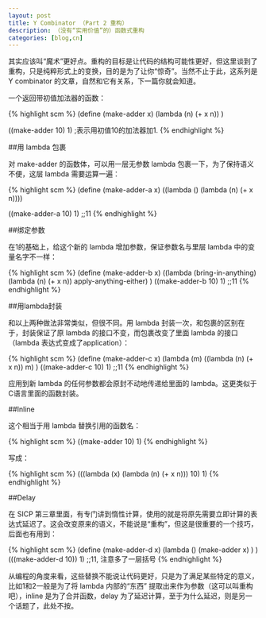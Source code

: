 ```yaml
---
layout: post
title: Y Combinator （Part 2 重构）
description: （没有“实用价值”的）函数式重构
categories: [blog,cn]
---
```



其实应该叫“魔术”更好点。重构的目标是让代码的结构可能性更好，但这里谈到了重构，只是纯粹形式上的变换，目的是为了让你“惊奇”。当然不止于此，这系列是 Y combinator 的文章，自然和它有关系，下一篇你就会知道。

一个返回带初值加法器的函数：

{% highlight scm %}
(define (make-adder x)
 (lambda (n)
  (+ x n))
)

((make-adder 10) 1)  ;表示用初值10的加法器加1.
{% endhighlight %}


##用 lambda 包裹

对 make-adder 的函数体，可以用一层无参数 lambda 包裹一下，为了保持语义不便，这层 lambda 需要运算一遍：

{% highlight scm %}
(define (make-adder-a x)
((lambda ()
 (lambda (n)
   (+ x n))))

((make-adder-a 10) 1)  ;;11
{% endhighlight %}


##绑定参数
    
在1的基础上，给这个新的 lambda 增加参数，保证参数名与里层 lambda 中的变量名字不一样：

{% highlight scm %}
(define (make-adder-b x)
((lambda (bring-in-anything)
 (lambda (n)
   (+ x n))
apply-anything-either)
)
((make-adder-b 10) 1)  ;;11
{% endhighlight %}

##用lambda封装
    
和以上两种做法非常类似，但很不同。用 lambda 封装一次，和包裹的区别在于，封装保证了原 lambda 的接口不变，而包裹改变了里面 lambda 的接口（lambda 表达式变成了application）：

{% highlight scm %}
(define (make-adder-c x)
(lambda (m)
 ((lambda (n)
   (+ x n))
 m)
)
((make-adder-c 10) 1)  ;;11
{% endhighlight %}

应用到新 lambda 的任何参数都会原封不动地传递给里面的 lambda。这更类似于C语言里面的函数封装。

##Inline

这个相当于用 lambda 替换引用的函数名：

{% highlight scm %}
((make-adder 10) 1)
{% endhighlight %}

写成：

{% highlight scm %}
(((lambda (x)
    (lambda (n)
     (+ x n))) 10) 1)
{% endhighlight %}


##Delay
  
在 SICP 第三章里面，有专门讲到惰性计算，使用的就是将原先需要立即计算的表达式延迟了。这会改变原来的语义，不能说是“重构”，但这是很重要的一个技巧，后面也有用到：

{% highlight scm %}
(define (make-adder-d x)
 (lambda ()
   (make-adder x)
 )
)
(((make-adder-d 10)) 1)  ;;11, 注意多了一层括号
{% endhighlight %}

从编程的角度来看，这些替换不能说让代码更好，只是为了满足某些特定的意义，比如1和2一般是为了将 lambda 内部的“东西” 提取出来作为参数（这可以叫重构吧），inline 是为了合并函数，delay 为了延迟计算，至于为什么延迟，则是另一个话题了，此处不按。

